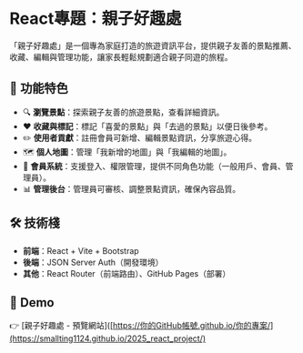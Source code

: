 # React專題：親子好趣處

「親子好趣處」是一個專為家庭打造的旅遊資訊平台，提供親子友善的景點推薦、收藏、編輯與管理功能，讓家長輕鬆規劃適合親子同遊的旅程。

## 🌟 功能特色
- 🔍 **瀏覽景點**：探索親子友善的旅遊景點，查看詳細資訊。
- ❤️ **收藏與標記**：標記「喜愛的景點」與「去過的景點」以便日後參考。
- ✏️ **使用者貢獻**：註冊會員可新增、編輯景點資訊，分享旅遊心得。
- 🗺 **個人地圖**：管理「我新增的地圖」與「我編輯的地圖」。
- 🔑 **會員系統**：支援登入、權限管理，提供不同角色功能（一般用戶、會員、管理員）。
- 📊 **管理後台**：管理員可審核、調整景點資訊，確保內容品質。

## 🛠️ 技術棧
- **前端**：React + Vite + Bootstrap
- **後端**：JSON Server Auth（開發環境）
- **其他**：React Router（前端路由）、GitHub Pages（部署）

## 🚀 Demo
👉 [親子好趣處 - 預覽網站]([https://你的GitHub帳號.github.io/你的專案/](https://smallting1124.github.io/2025_react_project/)
